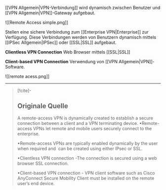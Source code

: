 [[VPN Allgemein|VPN-Verbindung]] wird dynamisch zwischen Benutzer und [[VPN Allgemein|VPN]]-Gateway aufgebaut.

![[Remote Access simple.png]]

Stellen eine sichere Verbindung zum [[Enterprise VPN|Enterprise]] zur Verfügung. Diese Verbindungen werden von Benutzern dynamisch mittels [[IPSec Allgemein|IPSec]] oder [[SSL|SSL]] aufgebaut.

**Clientless VPN Connection**
Web Browser mittels [[SSL|SSL]]

**Client-based VPN Connection**
Verwendung von [[VPN Allgemein|VPN]]-Software.

![[remote acess.png]]

---

> [!cite]-
> ## Originale Quelle
> A remote-access VPN is dynamically created to establish a secure connection between a client and a VPN terminating device.
> •Remote-access VPNs let remote and mobile users securely connect to the enterprise.
>
> •Remote-access VPNs are typically enabled dynamically by the user when required and  can be created using either IPsec or SSL.
>
> •Clientless VPN connection -The connection is secured using a web browser SSL connection.
>
> •Client-based VPN connection - VPN client software such as Cisco AnyConnect Secure Mobility Client must be installed on the remote user’s end device.